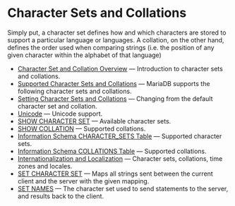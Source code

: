 # Character Sets and Collations

Simply put, a character set defines how and which characters are stored to
support a particular language or languages. A collation, on the other hand,
defines the order used when comparing strings (i.e. the position of any given
character within the alphabet of that language)

- [Character Set and Collation Overview](/columns-storage-engines-and-plugins/data-types/string-data-types/character-sets/character-set-and-collation-overview/) — Introduction to character sets and collations.
- [Supported Character Sets and Collations](/columns-storage-engines-and-plugins/data-types/string-data-types/character-sets/supported-character-sets-and-collations/) — MariaDB supports the following character sets and collations.
- [Setting Character Sets and Collations](/columns-storage-engines-and-plugins/data-types/string-data-types/character-sets/setting-character-sets-and-collations/) — Changing from the default character set and collation.
- [Unicode](/columns-storage-engines-and-plugins/data-types/string-data-types/character-sets/unicode/) — Unicode support.
- [SHOW CHARACTER SET](/sql-statements-structure/sql-statements/administrative-sql-statements/show/show-character-set/) — Available character sets.
- [SHOW COLLATION](/sql-statements-structure/sql-statements/administrative-sql-statements/show/show-collation/) — Supported collations.
- [Information Schema CHARACTER_SETS Table](/sql-statements-structure/sql-statements/administrative-sql-statements/system-tables/information-schema/information-schema-tables/information-schema-character_sets-table/) — Supported character sets.
- [Information Schema COLLATIONS Table](/sql-statements-structure/sql-statements/administrative-sql-statements/system-tables/information-schema/information-schema-tables/information-schema-collations-table/) — Supported collations.
- [Internationalization and Localization](/columns-storage-engines-and-plugins/data-types/string-data-types/character-sets/internationalization-and-localization/) — Character sets, collations, time zones and locales.
- [SET CHARACTER SET](/columns-storage-engines-and-plugins/data-types/string-data-types/character-sets/set-character-set/) — Maps all strings sent between the current client and the server with the given mapping.
- [SET NAMES](/columns-storage-engines-and-plugins/data-types/string-data-types/character-sets/set-names/) — The character set used to send statements to the server, and results back to the client.
